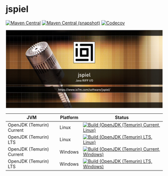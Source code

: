 jspiel
===

[![Maven Central](https://img.shields.io/maven-central/v/com.io7m.jspiel/com.io7m.jspiel.svg?style=flat-square)](http://search.maven.org/#search%7Cga%7C1%7Cg%3A%22com.io7m.jspiel%22)
[![Maven Central (snapshot)](https://img.shields.io/nexus/s/https/s01.oss.sonatype.org/com.io7m.jspiel/com.io7m.jspiel.svg?style=flat-square)](https://s01.oss.sonatype.org/content/repositories/snapshots/com/io7m/jspiel/)
[![Codecov](https://img.shields.io/codecov/c/github/io7m/jspiel.svg?style=flat-square)](https://codecov.io/gh/io7m/jspiel)

![jspiel](./src/site/resources/jspiel.jpg?raw=true)

| JVM | Platform | Status |
|-----|----------|--------|
| OpenJDK (Temurin) Current | Linux | [![Build (OpenJDK (Temurin) Current, Linux)](https://img.shields.io/github/workflow/status/io7m/jspiel/main.linux.temurin.current)](https://github.com/io7m/jspiel/actions?query=workflow%3Amain.linux.temurin.current)|
| OpenJDK (Temurin) LTS | Linux | [![Build (OpenJDK (Temurin) LTS, Linux)](https://img.shields.io/github/workflow/status/io7m/jspiel/main.linux.temurin.lts)](https://github.com/io7m/jspiel/actions?query=workflow%3Amain.linux.temurin.lts)|
| OpenJDK (Temurin) Current | Windows | [![Build (OpenJDK (Temurin) Current, Windows)](https://img.shields.io/github/workflow/status/io7m/jspiel/main.windows.temurin.current)](https://github.com/io7m/jspiel/actions?query=workflow%3Amain.windows.temurin.current)|
| OpenJDK (Temurin) LTS | Windows | [![Build (OpenJDK (Temurin) LTS, Windows)](https://img.shields.io/github/workflow/status/io7m/jspiel/main.windows.temurin.lts)](https://github.com/io7m/jspiel/actions?query=workflow%3Amain.windows.temurin.lts)|
